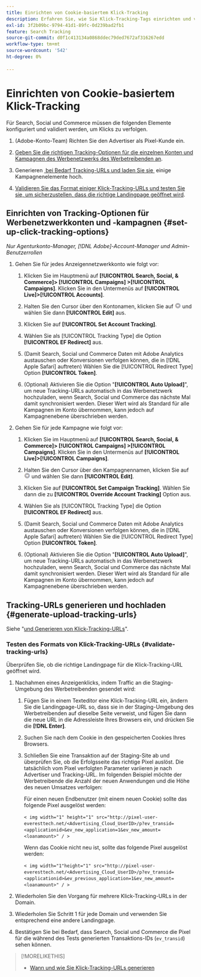 ```yaml
---
title: Einrichten von Cookie-basiertem Klick-Tracking
description: Erfahren Sie, wie Sie Klick-Tracking-Tags einrichten und validieren.
exl-id: 3f2b09bc-9794-41d1-89fc-0d239bad2fb1
feature: Search Tracking
source-git-commit: d0f1c413134a0868ddec79ded7672af316267edd
workflow-type: tm+mt
source-wordcount: '542'
ht-degree: 0%

---
```


# Einrichten von Cookie-basiertem Klick-Tracking

Für Search, Social und Commerce müssen die folgenden Elemente konfiguriert und validiert werden, um Klicks zu verfolgen.

1. (Adobe-Konto-Team) Richten Sie den Advertiser als Pixel-Kunde ein.

1. [Geben Sie die richtigen Tracking-Optionen für die einzelnen Konten und Kampagnen des Werbenetzwerks des Werbetreibenden an](#set-up-click-tracking-options).

1. Generieren [&#x200B; bei Bedarf Tracking-URLs und laden Sie sie &#x200B;](#generate-upload-tracking-urls) einige Kampagnenelemente hoch.

1. [Validieren Sie das Format einiger Klick-Tracking-URLs und testen Sie sie, um sicherzustellen, dass die richtige Landingpage geöffnet wird](#validate-tracking-urls).

## Einrichten von Tracking-Optionen für Werbenetzwerkkonten und -kampagnen {#set-up-click-tracking-options}

*Nur Agenturkonto-Manager, [!DNL Adobe]-Account-Manager und Admin-Benutzerrollen*

1. Gehen Sie für jedes Anzeigennetzwerkkonto wie folgt vor:

   1. Klicken Sie im Hauptmenü auf **[!UICONTROL Search, Social, & Commerce]> [!UICONTROL Campaigns] >[!UICONTROL Campaigns]**. Klicken Sie in den Untermenüs auf **[!UICONTROL Live]>[!UICONTROL Accounts]**.

   1. Halten Sie den Cursor über den Kontonamen, klicken Sie auf ![Menüsymbol](/help/search-social-commerce/assets/arrow-dropdown-menu.png "Menüsymbol") und wählen Sie dann **[!UICONTROL Edit]** aus.

   1. Klicken Sie auf **[!UICONTROL Set Account Tracking]**.

   1. Wählen Sie als [!UICONTROL Tracking Type] die Option **[!UICONTROL EF Redirect]** aus.

   1. (Damit Search, Social und Commerce Daten mit Adobe Analytics austauschen oder Konversionen verfolgen können, die in [!DNL Apple Safari] auftreten) Wählen Sie die [!UICONTROL Redirect Type] Option **[!UICONTROL Token]**.

   1. (Optional) Aktivieren Sie die Option &quot;**[!UICONTROL Auto Upload]**&quot;, um neue Tracking-URLs automatisch in das Werbenetzwerk hochzuladen, wenn Search, Social und Commerce das nächste Mal damit synchronisiert werden. Dieser Wert wird als Standard für alle Kampagnen im Konto übernommen, kann jedoch auf Kampagnenebene überschrieben werden.

1. Gehen Sie für jede Kampagne wie folgt vor:

   1. Klicken Sie im Hauptmenü auf **[!UICONTROL Search, Social, & Commerce]> [!UICONTROL Campaigns] >[!UICONTROL Campaigns]**. Klicken Sie in den Untermenüs auf **[!UICONTROL Live]>[!UICONTROL Campaigns]**.

   1. Halten Sie den Cursor über den Kampagnennamen, klicken Sie auf ![Menüsymbol](/help/search-social-commerce/assets/arrow-dropdown-menu.png "Menüsymbol") und wählen Sie dann **[!UICONTROL Edit]**.

   1. Klicken Sie auf **[!UICONTROL Set Campaign Tracking]**. Wählen Sie dann die zu **[!UICONTROL Override Account Tracking]** Option aus.

   1. Wählen Sie als [!UICONTROL Tracking Type] die Option **[!UICONTROL EF Redirect]** aus.

   1. (Damit Search, Social und Commerce Daten mit Adobe Analytics austauschen oder Konversionen verfolgen können, die in [!DNL Apple Safari] auftreten) Wählen Sie die [!UICONTROL Redirect Type] Option **[!UICONTROL Token]**.

   1. (Optional) Aktivieren Sie die Option &quot;**[!UICONTROL Auto Upload]**&quot;, um neue Tracking-URLs automatisch in das Werbenetzwerk hochzuladen, wenn Search, Social und Commerce das nächste Mal damit synchronisiert werden. Dieser Wert wird als Standard für alle Kampagnen im Konto übernommen, kann jedoch auf Kampagnenebene überschrieben werden.

## Tracking-URLs generieren und hochladen {#generate-upload-tracking-urls}

Siehe &quot;[&#x200B; und Generieren von Klick-Tracking-URLs](/help/search-social-commerce/tracking/click-tracking-ways-to-generate.md)&quot;.

### Testen des Formats von Klick-Tracking-URLs {#validate-tracking-urls}

Überprüfen Sie, ob die richtige Landingpage für die Klick-Tracking-URL geöffnet wird.

1. Nachahmen eines Anzeigenklicks, indem Traffic an die Staging-Umgebung des Werbetreibenden gesendet wird:

   1. Fügen Sie in einem Texteditor eine Klick-Tracking-URL ein, ändern Sie die Landingpage-URL so, dass sie in der Staging-Umgebung des Werbetreibenden auf dieselbe Seite verweist, und fügen Sie dann die neue URL in die Adressleiste Ihres Browsers ein, und drücken Sie die **[!DNL Enter]**.

   1. Suchen Sie nach dem Cookie in den gespeicherten Cookies Ihres Browsers.

   1. Schließen Sie eine Transaktion auf der Staging-Site ab und überprüfen Sie, ob die Erfolgsseite das richtige Pixel auslöst. Die tatsächlich vom Pixel verfolgten Parameter variieren je nach Advertiser und Tracking-URL. Im folgenden Beispiel möchte der Werbetreibende die Anzahl der neuen Anwendungen und die Höhe des neuen Umsatzes verfolgen:

      Für einen neuen Endbenutzer (mit einem neuen Cookie) sollte das folgende Pixel ausgelöst werden:

      `< img width="1" height="1" src="http://pixel-user-everesttech.net/<Advertising_Cloud_UserID>/p?ev_transid=<applicationid>&ev_new_application=1&ev_new_amount=<loanamount>" / >`

      Wenn das Cookie nicht neu ist, sollte das folgende Pixel ausgelöst werden:

      `< img width="1"height="1" src="http://pixel-user-everesttech.net/<Advertising_Cloud_UserID>/p?ev_transid=<applicationid>&ev_previous_application=1&ev_new_amount=<loanamount>" / >`


1. Wiederholen Sie den Vorgang für mehrere Klick-Tracking-URLs in der Domain.

1. Wiederholen Sie Schritt 1 für jede Domain und verwenden Sie entsprechend eine andere Landingpage.

1. Bestätigen Sie bei Bedarf, dass Search, Social und Commerce die Pixel für die während des Tests generierten Transaktions-IDs (`ev_transid`) sehen können.

>[!MORELIKETHIS]
>
>* [Wann und wie Sie Klick-Tracking-URLs generieren](/help/search-social-commerce/tracking/click-tracking-ways-to-generate.md)
